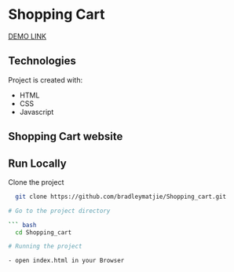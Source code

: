 # Shopping Cart
[DEMO LINK](https://bradleymatjie.github.io/shopping_cart/)

## Technologies
Project is created with:

* HTML
* CSS
* Javascript


## Shopping Cart website

## Run Locally

Clone the project

``` bash
  git clone https://github.com/bradleymatjie/Shopping_cart.git

# Go to the project directory

``` bash
  cd Shopping_cart

# Running the project

- open index.html in your Browser
